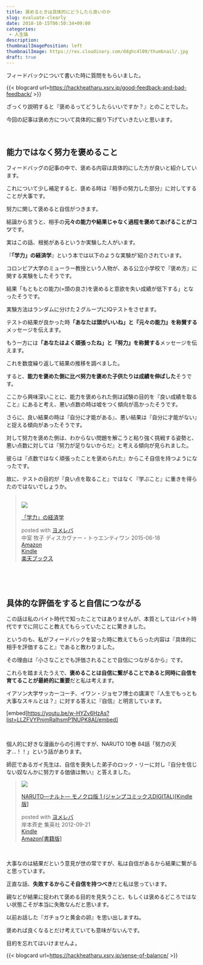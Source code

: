 ```yaml
---
title: 褒めるときは具体的にどうしたら良いのか
slug: evaluate-clearly
date: 2018-10-15T06:50:34+09:00
categories: 
 - 人生論
description: 
thumbnailImagePosition: left
thumbnailImage: https://res.cloudinary.com/ddghc4l09/thumbnail/.jpg
draft: true
---
```


<!--more-->

フィードバックについて書いた時に質問をもらいました。

{{< blogcard url=https://hackheatharu.xsrv.jp/good-feedback-and-bad-feedback/ >}}
&nbsp;

ざっくり説明すると『褒めるってどうしたらいいですか？』とのことでした。

今回の記事は褒め方について具体的に掘り下げていきたいと思います。

&nbsp;
<h2>能力ではなく努力を褒めること</h2>
フィードバッグの記事の中で、褒める内容は具体的にした方が良いと紹介しています。

これについて少し補足すると、褒める時は『相手の努力した部分』に対してすることが大事です。

努力に関して褒めると自信がつきます。

結論から言うと、相手の<strong>元々の能力や結果じゃなく過程を褒めてあげることがコツ</strong>です。

実はこの話、根拠があるというか実験した人がいます。

『<strong>「学力」の経済学</strong>』という本では以下のような実験が’紹介されています。

コロンビア大学のミューラー教授という人物が、ある公立小学校で『褒め方』に関する実験をしたそうです。

結果「もともとの能力(=頭の良さ)を褒めると意欲を失い成績が低下する」となったそうです。

実験方法はランダムに分けた２グループにIQテストをさせます。

テストの結果が良かった時<strong>「あなたは頭がいいね」と『元々の能力』を称賛する</strong>メッセージを伝えます。

もう一方には<strong>「あなたはよく頑張ったね」と『努力』を称賛する</strong>メッセージを伝えます。

これを数度繰り返して結果の推移を調べました。

すると、<strong>能力を褒めた側に比べ努力を褒めた子供たりは成績を伸ばした</strong>そうです。

ここから興味深いことに、能力を褒められた側は試験の目的を『良い成績を取ること』にあると考え、悪い点数の時は嘘をつく傾向が高かったそうです。

さらに、良い結果の時は『自分に才能がある』、悪い結果は『自分に才能がない』と捉える傾向があったそうです。

対して努力を褒めた側は、わからない問題を解こうと粘り強く挑戦する姿勢と、悪い点数に対しては『努力が足りないからだ』と考える傾向が見られました。

彼らは『点数ではなく頑張ったことを褒められた』からこそ自信を持つようになったです。

故に、テストの目的が『良い点を取ること』ではなく『学ぶこと』に重きを得らたのではないでしょうか。
<blockquote>&nbsp;
<div class="cstmreba">
<div class="booklink-box">
<div class="booklink-image"><a href="https://www.amazon.co.jp/exec/obidos/asin/4799316850/25haruhiro03-22/" target="_blank" rel="noopener"><img style="border: none;" src="https://images-fe.ssl-images-amazon.com/images/I/51hwsP-za5L._SL160_.jpg" /></a></div>
<div class="booklink-info">
<div class="booklink-name">

<a href="https://www.amazon.co.jp/exec/obidos/asin/4799316850/25haruhiro03-22/" target="_blank" rel="noopener">「学力」の経済学</a>
<div class="booklink-powered-date">posted with <a href="https://yomereba.com" target="_blank" rel="nofollow noopener">ヨメレバ</a></div>
</div>
<div class="booklink-detail">中室 牧子 ディスカヴァー・トゥエンティワン 2015-06-18</div>
<div class="booklink-link2">
<div class="shoplinkamazon"><a href="https://www.amazon.co.jp/exec/obidos/asin/4799316850/25haruhiro03-22/" target="_blank" rel="noopener">Amazon</a></div>
<div class="shoplinkkindle"><a href="https://www.amazon.co.jp/exec/obidos/ASIN/B00ZTXKHQ0/25haruhiro03-22/" target="_blank" rel="noopener">Kindle</a></div>
<div class="shoplinkrakuten"><a href="https://hb.afl.rakuten.co.jp/hgc/1730931b.950d586a.1730931c.3750f6cc/yomereba_main_201810150610565973?pc=http%3A%2F%2Fbooks.rakuten.co.jp%2Frb%2F13260020%2F%3Fscid%3Daf_ich_link_urltxt%26m%3Dhttp%3A%2F%2Fm.rakuten.co.jp%2Fev%2Fbook%2F" target="_blank" rel="noopener">楽天ブックス</a></div>
</div>
</div>
<div class="booklink-footer"></div>
</div>
</div></blockquote>
&nbsp;

&nbsp;
<h2>具体的な評価をすると自信につながる</h2>
この話は私のバイト時代で知ったことではありませんが、本質としてはバイト時代ですでに同じこと教えてもらっていたことに驚きました。

というのも、私がフィードバックを習った時に教えてもらった内容は『具体的に相手を評価すること』であると教わりました。

その理由は『小さなことでも評価されることで自信につながるから』です。

これらを踏まえたうえで、<strong>褒めることは自信に繋がることであると同時に自信を育てることが最終的に重要</strong>だと私は考えます。

イアソン大学サッカーコーチ、イワン・ジョセフ博士の講演で『人生でもっとも大事なスキルとは？』に対する答えに『自信』と明言しています。

[embed]https://youtu.be/w-HYZv6HzAs?list=LLZFVYPnjmRaIhsmP1NUPK8A[/embed]

&nbsp;

個人的に好きな漫画からの引用ですが、NARUTO 10巻 84話「努力の天才…！！」という話があります。

師匠であるガイ先生は、自信を喪失した弟子のロック・リーに対し『自分を信じない奴なんかに努力する価値は無い』と答えました。
<blockquote><img src="https://pbs.twimg.com/wp-content/uploads/Dnhcjv-U4AEizu1.jpg" alt="" data-aria-label-part="" />
<div class="cstmreba">
<div class="booklink-box">
<div class="booklink-image"><a href="https://www.amazon.co.jp/exec/obidos/asin/B009GZK8WU/25haruhiro03-22/" target="_blank" rel="noopener"><img style="border: none;" src="https://images-fe.ssl-images-amazon.com/images/I/61FgjQgUXSL._SL160_.jpg" /></a></div>
<div class="booklink-info">
<div class="booklink-name">

<a href="https://www.amazon.co.jp/exec/obidos/asin/B009GZK8WU/25haruhiro03-22/" target="_blank" rel="noopener">NARUTO―ナルト― モノクロ版 1 (ジャンプコミックスDIGITAL)[Kindle版]</a>
<div class="booklink-powered-date">posted with <a href="https://yomereba.com" target="_blank" rel="nofollow noopener">ヨメレバ</a></div>
</div>
<div class="booklink-detail">岸本斉史 集英社 2012-09-21</div>
<div class="booklink-link2">
<div class="shoplinkkindle"><a href="https://www.amazon.co.jp/exec/obidos/ASIN/B00ATLLK4A/25haruhiro03-22/" target="_blank" rel="noopener">Kindle</a></div>
<div class="shoplinkamazon"><a href="https://www.amazon.co.jp/exec/obidos/ASIN/4088728408/25haruhiro03-22/" target="_blank" rel="noopener">Amazon[書籍版]</a></div>
</div>
</div>
<div class="booklink-footer"></div>
</div>
</div></blockquote>
&nbsp;

大事なのは結果だという意見が世の常ですが、私は自信があるから結果に繋がると思っています。

正直な話、<strong>失敗するからこそ自信を持つべき</strong>だと私は思っています。

親などが結果に捉われて褒める目的を見失うこと、もしくは褒めるどころではない状態こそが本当に失敗なんだと思います。

以前お話した『ガチョウと黄金の卵』を思い出しますね。

褒めれば良くなるとだけ考えていても意味がないんです。

目的を忘れてはいけませんよ。

{{< blogcard url=https://hackheatharu.xsrv.jp/sense-of-balance/ >}}